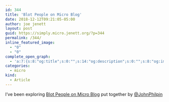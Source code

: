 ```yaml
---
id: 344
title: 'Blot People on Micro Blog'
date: 2018-12-12T09:21:05-05:00
author: joe jenett
layout: post
guid: https://simply.micro.jenett.org/?p=344
permalink: /344/
inline_featured_image:
  - "0"
  - "0"
complete_open_graph:
  - 'a:7:{s:8:"og:title";s:0:"";s:14:"og:description";s:0:"";s:8:"og:image";s:0:"";s:7:"og:type";s:0:"";s:12:"twitter:card";s:7:"summary";s:19:"twitter:description";s:0:"";s:15:"twitter:creator";s:0:"";}'
categories:
  - micro
kind:
  - Article
---
```

I’ve been exploring [Blot People on Micro Blog](https://words.philpin.com/blot-people-on-micro-blog "Blot People on Micro Blog") put together by [@JohnPhilpin](https://micro.blog/JohnPhilpin "JohnPhilpin")
